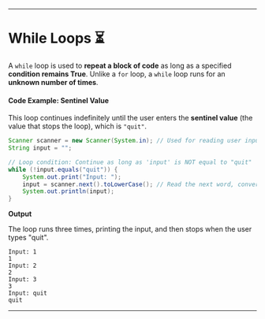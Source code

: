 
---

# **While Loops** ⏳

A `while` loop is used to **repeat a block of code** as long as a specified **condition remains True**. Unlike a `for` loop, a `while` loop runs for an **unknown number of times**.

#### **Code Example: Sentinel Value**

This loop continues indefinitely until the user enters the **sentinel value** (the value that stops the loop), which is `"quit"`.

```java
Scanner scanner = new Scanner(System.in); // Used for reading user input
String input = ""; 

// Loop condition: Continue as long as 'input' is NOT equal to "quit"
while (!input.equals("quit")) { 
    System.out.print("Input: ");
    input = scanner.next().toLowerCase(); // Read the next word, convert to lowercase
    System.out.println(input);
}
```

**Output**

The loop runs three times, printing the input, and then stops when the user types "quit".

```
Input: 1
1
Input: 2
2
Input: 3
3
Input: quit
quit
```

-----
